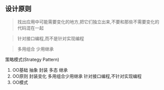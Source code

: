 ## 设计原则

> 找出应用中可能需要变化的地方,把它们独立出来,不要和那些不需要变化的代码混在一起

> 针对接口编程,而不是针对实现编程

> 多用组合  少用继承

策略模式(Strategy Pattern)

1. OO基础  抽象 封装 多态 继承
2. OO原则  封装变化  多用组合少用继承 针对接口编程,不针对实现编程
3. OO模式
